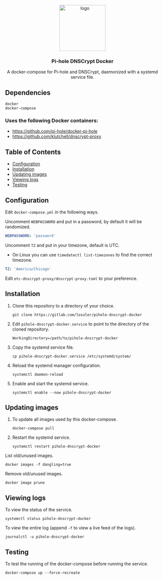 <div align="center">
<p align="center">
  <a href="https://github.com/losuler/pihole-dnscrypt-docker">
    <img src="img/logo.png" alt="logo" width="150" height="150">
  </a>

  <p align="center">
    <h3 align="center">Pi-hole DNSCrypt Docker</h3>
    <p align="center">
      A docker-compose for Pi-hole and DNSCrypt, daemonized with a systemd service file.
    </p>
  </p>
</p>
</div>

## Dependencies

```
docker
docker-compose
```

### Uses the following Docker containers:

- https://github.com/pi-hole/docker-pi-hole
- https://github.com/klutchell/dnscrypt-proxy

## Table of Contents

- [Configuration](#configuration)
- [Installation](#installation)
- [Updating images](#updating-images)
- [Viewing logs](#viewing-logs)
- [Testing](#testing)

## Configuration

Edit `docker-compose.yml` in the following ways.

Uncomment `WEBPASSWORD` and put in a password, by default it will be randomized.

```yaml
WEBPASSWORD: 'password'
```

Uncomment `TZ` and put in your timezone, default is UTC.

- On Linux you can use `timedatectl list-timezones` to find the correct timezone.

```yaml
TZ: 'America/Chicago'
```

Edit `etc-dnscrypt-proxy/dnscrypt-proxy.toml` to your preference.

## Installation

1. Clone this repository to a directory of your choice.

    ```
    git clone https://gitlab.com/losuler/pihole-dnscrypt-docker
    ```
    
2. Edit `pihole-dnscrypt-docker.service` to point to the directory of the cloned repository.

    ```
    WorkingDirectory=/path/to/pihole-dnscrypt-docker
    ```

3. Copy the systemd service file.

    ```
    cp pihole-dnscrypt-docker.service /etc/systemd/system/
    ```

4. Reload the systemd manager configuration.

    ```
    systemctl daemon-reload
    ```

5. Enable and start the systemd service.

    ```
    systemctl enable --now pihole-dnscrypt-docker
    ```

## Updating images

1. To update all images used by this docker-compose.

    ```
    docker-compose pull
    ```

2. Restart the systemd service.

    ```
    systemctl restart pihole-dnscrypt-docker
    ```

List old/unused images.

```
docker images -f dangling=true
```

Remove old/unused images.

```
docker image prune
```

## Viewing logs

To view the status of the service.

```
systemctl status pihole-dnscrypt-docker
```

To view the entire log (append `-f` to view a live feed of the logs).

```
journalctl -u pihole-dnscrypt-docker
```

## Testing

To test the running of the docker-compose before running the service.

```
docker-compose up --force-recreate
```
